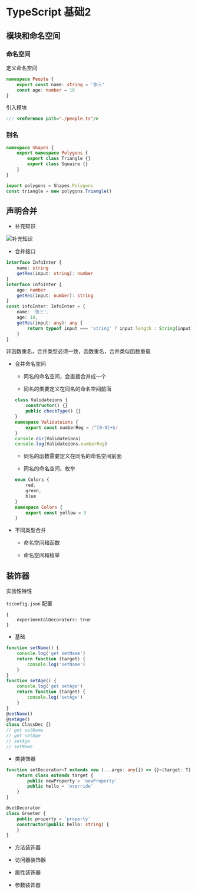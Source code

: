 
# TypeScript 基础2

## 模块和命名空间

### 命名空间

定义命名空间

```ts
namespace People {
    export const name: string = '张三'
    const age: number = 18
}
```

引入模块

```ts
/// <reference path="./people.ts"/>
```


### 别名

```ts
namespace Shapes {
    export namespace Polygons {
        export class Triangle {}
        export class Squaire {}
    }
}

import polygons = Shapes.Polygons
const triangle = new polygons.Triangle()
```


## 声明合并

- 补充知识

![补充知识](images/WX20220413-110524@2x.png)

- 合并接口

```ts
interface InfoInter {
    name: string
    getRes(input: string): number
}
interface InfoInter {
    age: number
    getRes(input: number): string
}
const infoInter: InfoInter = {
    name: '张三',
    age: 18,
    getRes(input: any): any {
        return typeof input === 'string' ? input.length : String(input)
    }
}
```

非函数重名，合并类型必须一致，函数重名，合并类似函数重载

- 合并命名空间

    + 同名的命名空间，会直接合并成一个

    + 同名的类要定义在同名的命名空间前面

    ```ts
    class Validateions {
        constructor() {}
        public checkType() {}
    }
    namespace Validateions {
        export const numberReg = /^[0-9]+$/
    }
    console.dir(Validateions)
    console.log(Validateions.numberReg)
    ```

    + 同名的函数需要定义在同名的命名空间前面

    + 同名的命名空间、枚举

    ```ts
    enum Colors {
        red,
        green,
        blue
    }
    namespace Colors {
        export const yellow = 3
    }
    ```

- 不同类型合并

    + 命名空间和函数

    + 命名空间和枚举


## 装饰器

实验性特性

`tsconfig.json` 配置

```json5
{
    experimentalDecorators: true
}
```

- 基础

```ts
function setName() {
    console.log('get setName')
    return function (target) {
        console.log('setName')
    }
}
function setAge() {
    console.log('get setAge')
    return function (target) {
        console.log('setAge')
    }
}
@setName()
@setAge()
class ClassDec {}
// get setName
// get setAge
// setAge
// setName
```

- 类装饰器

```ts
function setDecorator<T extends new (...args: any[]) => {}>(target: T) {
    return class extends target {
        public newProperty = 'newProperty'
        public hello = 'override'
    }
}

@setDecorator
class Greeter {
    public property = 'property'
    constructor(public hello: string) {
    }
}
```

- 方法装饰器

- 访问器装饰器

- 属性装饰器

- 参数装饰器
